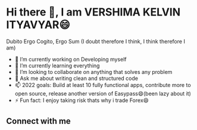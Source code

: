 
<h1 >Hi there 👋, I am VERSHIMA KELVIN ITYAVYAR😄</h1>

Dubito Ergo Cogito, Ergo Sum (I doubt therefore I think, I think therefore I am)

- 🔭 I’m currently working on Developing myself
- 🌱 I’m currently learning everything
- 👯 I’m looking to collaborate on anything that solves any problem
- 💬 Ask me about writing clean and structured code
- 📫 2022 goals: Build at least 10 fully functional apps, contribute more to open source, release another version of Easypass😄(been lazy about it)
- ⚡ Fun fact: I enjoy taking risk thats why i trade Forex😄

<h2>Connect with me</h2>
